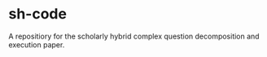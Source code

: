 # sh-code
A repositiory for the scholarly hybrid complex question decomposition and execution paper.
